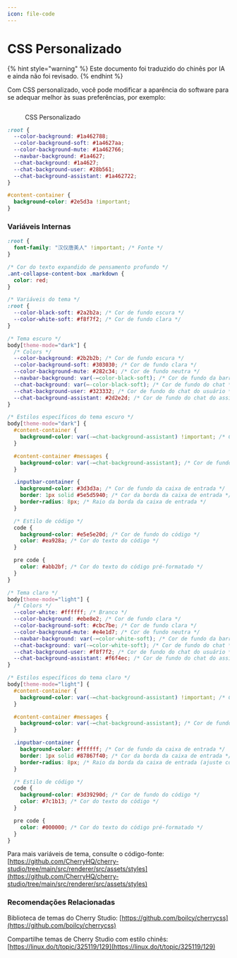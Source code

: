 ```yaml
---
icon: file-code
---
```

# CSS Personalizado


{% hint style="warning" %}
Este documento foi traduzido do chinês por IA e ainda não foi revisado.
{% endhint %}




Com CSS personalizado, você pode modificar a aparência do software para se adequar melhor às suas preferências, por exemplo:

<figure><img src="../../.gitbook/assets/telegram-cloud-photo-size-5-6311935435315724879-y.jpg" alt=""><figcaption><p>CSS Personalizado</p></figcaption></figure>

```css
:root {
  --color-background: #1a462788;
  --color-background-soft: #1a4627aa;
  --color-background-mute: #1a462766;
  --navbar-background: #1a4627;
  --chat-background: #1a4627;
  --chat-background-user: #28b561;
  --chat-background-assistant: #1a462722;
}

#content-container {
  background-color: #2e5d3a !important;
}
```

### Variáveis Internas

```css
:root {
  font-family: "汉仪唐美人" !important; /* Fonte */
}

/* Cor do texto expandido de pensamento profundo */
.ant-collapse-content-box .markdown {
  color: red;
}

/* Variáveis do tema */
:root {
  --color-black-soft: #2a2b2a; /* Cor de fundo escura */
  --color-white-soft: #f8f7f2; /* Cor de fundo clara */
}

/* Tema escuro */
body[theme-mode="dark"] {
  /* Colors */
  --color-background: #2b2b2b; /* Cor de fundo escura */
  --color-background-soft: #303030; /* Cor de fundo clara */
  --color-background-mute: #282c34; /* Cor de fundo neutra */
  --navbar-background: var(-–color-black-soft); /* Cor de fundo da barra de navegação */
  --chat-background: var(–-color-black-soft); /* Cor de fundo do chat */
  --chat-background-user: #323332; /* Cor de fundo do chat do usuário */
  --chat-background-assistant: #2d2e2d; /* Cor de fundo do chat do assistente */
}

/* Estilos específicos do tema escuro */
body[theme-mode="dark"] {
  #content-container {
    background-color: var(-–chat-background-assistant) !important; /* Cor de fundo do contêiner de conteúdo */
  }

  #content-container #messages {
    background-color: var(-–chat-background-assistant); /* Cor de fundo das mensagens */
  }

  .inputbar-container {
    background-color: #3d3d3a; /* Cor de fundo da caixa de entrada */
    border: 1px solid #5e5d5940; /* Cor da borda da caixa de entrada */
    border-radius: 8px; /* Raio da borda da caixa de entrada */
  }

  /* Estilo de código */
  code {
    background-color: #e5e5e20d; /* Cor de fundo do código */
    color: #ea928a; /* Cor do texto do código */
  }

  pre code {
    color: #abb2bf; /* Cor do texto do código pré-formatado */
  }
}

/* Tema claro */
body[theme-mode="light"] {
  /* Colors */
  --color-white: #ffffff; /* Branco */
  --color-background: #ebe8e2; /* Cor de fundo clara */
  --color-background-soft: #cbc7be; /* Cor de fundo clara */
  --color-background-mute: #e4e1d7; /* Cor de fundo neutra */
  --navbar-background: var(-–color-white-soft); /* Cor de fundo da barra de navegação */
  --chat-background: var(-–color-white-soft); /* Cor de fundo do chat */
  --chat-background-user: #f8f7f2; /* Cor de fundo do chat do usuário */
  --chat-background-assistant: #f6f4ec; /* Cor de fundo do chat do assistente */
}

/* Estilos específicos do tema claro */
body[theme-mode="light"] {
  #content-container {
    background-color: var(-–chat-background-assistant) !important; /* Cor de fundo do contêiner de conteúdo */
  }

  #content-container #messages {
    background-color: var(-–chat-background-assistant); /* Cor de fundo das mensagens */
  }

  .inputbar-container {
    background-color: #ffffff; /* Cor de fundo da caixa de entrada */
    border: 1px solid #87867f40; /* Cor da borda da caixa de entrada */
    border-radius: 8px; /* Raio da borda da caixa de entrada (ajuste conforme preferência) */
  }

  /* Estilo de código */
  code {
    background-color: #3d39290d; /* Cor de fundo do código */
    color: #7c1b13; /* Cor do texto do código */
  }

  pre code {
    color: #000000; /* Cor do texto do código pré-formatado */
  }
}
```

Para mais variáveis de tema, consulte o código-fonte: [https://github.com/CherryHQ/cherry-studio/tree/main/src/renderer/src/assets/styles](https://github.com/CherryHQ/cherry-studio/tree/main/src/renderer/src/assets/styles)

### Recomendações Relacionadas

Biblioteca de temas do Cherry Studio: [https://github.com/boilcy/cherrycss](https://github.com/boilcy/cherrycss)

Compartilhe temas de Cherry Studio com estilo chinês: [https://linux.do/t/topic/325119/129](https://linux.do/t/topic/325119/129)